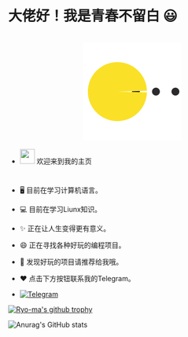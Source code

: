 # 大佬好！我是青春不留白 😃
<div align="center">
	<br>
	<img src="https://raw.githubusercontent.com/Aniket965/Aniket965/master/pacman.svg?sanitize=true" width="200" height="200">
</div>

 - <img src="https://media0.giphy.com/media/pylpD8AoQCf3CQ1oO2/giphy.gif" width=30 height=30>  欢迎来到我的主页<br>
#
- 🖥 目前在学习计算机语言。                        
- 💻  目前在学习Liunx知识。
- ✨ 正在让人生变得更有意义。                  
- 😄  正在寻找各种好玩的编程项目。                
- 💬  发现好玩的项目请推荐给我哦。                  
- ❤   点击下方按钮联系我的Telegram。
  
-  [![Telegram](https://img.shields.io/badge/-Telegram-red?color=white&logo=telegram&logoColor=black)](https://t.me/az667755)

[![Ryo-ma's github trophy](https://github-profile-trophy.vercel.app/?username=taotao1058=1)](https://github.com/ryo-ma/github-profile-trophy)  
  
![Anurag's GitHub stats](https://github-readme-stats.vercel.app/api?username=taotao1058&show_icons=true&bg_color=00000000&locale=cn&hide=prs)
